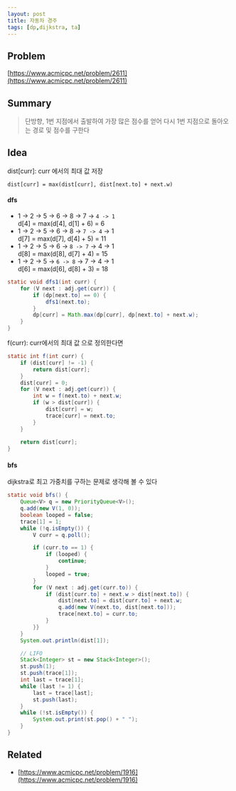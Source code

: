 ```yaml
---
layout: post
title: 자동차 경주
tags: [dp,dijkstra, ta]
---
```

## Problem
[https://www.acmicpc.net/problem/2611](https://www.acmicpc.net/problem/2611)

## Summary

> 단방향, 1번 지점에서 출발하여 가장 많은 점수를 얻어 다시 1번 지점으로 돌아오는 경로 및 점수를 구한다<br>

## Idea

dist[curr]: curr 에서의 최대 값 저장

`dist[curr] = max(dist[curr], dist[next.to] + next.w)`


#### dfs

* 1 -> 2 -> 5 -> 6 -> 8 -> 7 -> `4 -> 1`<br>
d[4] = max(d[4], d[1] + 6) = 6
* 1 -> 2 -> 5 -> 6 -> 8 -> `7 -> 4` -> 1<br>
d[7] = max(d[7], d[4] + 5) = 11
* 1 -> 2 -> 5 -> 6 -> `8 -> 7` -> 4 -> 1<br>
d[8] = max(d[8], d[7] + 4) = 15
* 1 -> 2 -> 5 -> `6 -> 8` -> 7 -> 4 -> 1<br>
d[6] = max(d[6], d[8] + 3) = 18

``` java
static void dfs1(int curr) {
    for (V next : adj.get(curr)) {
        if (dp[next.to] == 0) {
            dfs1(next.to);
        }
        dp[curr] = Math.max(dp[curr], dp[next.to] + next.w);
    }
}
```
f(curr): curr에서의 최대 값 으로 정의한다면

``` java
static int f(int curr) {
    if (dist[curr] != -1) {
        return dist[curr];
    }
    dist[curr] = 0;
    for (V next : adj.get(curr)) {
        int w = f(next.to) + next.w;
        if (w > dist[curr]) {
            dist[curr] = w;
            trace[curr] = next.to;
        }
    }
    
    return dist[curr];
}
```

#### bfs

dijkstra로 최고 가중치를 구하는 문제로 생각해 볼 수 있다

``` java
static void bfs() {
    Queue<V> q = new PriorityQueue<V>();
    q.add(new V(1, 0));
    boolean looped = false;
    trace[1] = 1;
    while (!q.isEmpty()) {
        V curr = q.poll();

        if (curr.to == 1) {
            if (looped) {
                continue;
            }
            looped = true;
        }
        for (V next : adj.get(curr.to)) {
            if (dist[curr.to] + next.w > dist[next.to]) {
                dist[next.to] = dist[curr.to] + next.w;
                q.add(new V(next.to, dist[next.to]));
                trace[next.to] = curr.to;
            }
        }}
    }
    System.out.println(dist[1]);

    // LIFO
    Stack<Integer> st = new Stack<Integer>();
    st.push(1);
    st.push(trace[1]);
    int last = trace[1];
    while (last != 1) {
        last = trace[last];
        st.push(last);
    }
    while (!st.isEmpty()) {
        System.out.print(st.pop() + " ");
    }
}
```

## Related
* [https://www.acmicpc.net/problem/1916](https://www.acmicpc.net/problem/1916)



